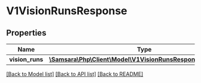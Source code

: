 # V1VisionRunsResponse

## Properties
Name | Type | Description | Notes
------------ | ------------- | ------------- | -------------
**vision_runs** | [**\Samsara\Php\Client\Model\V1VisionRunsResponseVisionRuns[]**](V1VisionRunsResponseVisionRuns.md) |  | [optional] 

[[Back to Model list]](../README.md#documentation-for-models) [[Back to API list]](../README.md#documentation-for-api-endpoints) [[Back to README]](../README.md)


